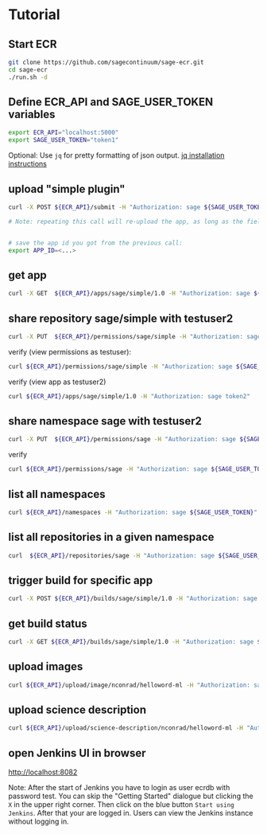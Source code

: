 # Tutorial

## Start ECR
```bash
git clone https://github.com/sagecontinuum/sage-ecr.git
cd sage-ecr
./run.sh -d
```

## Define ECR_API and SAGE_USER_TOKEN variables
```bash
export ECR_API="localhost:5000"
export SAGE_USER_TOKEN="token1"
```

Optional: Use `jq` for pretty formatting of json output. [jq installation instructions](https://stedolan.github.io/jq/download/)

## upload "simple plugin"
```bash
curl -X POST ${ECR_API}/submit -H "Authorization: sage ${SAGE_USER_TOKEN}" --data-binary  @./example_app.yaml | jq .

# Note: repeating this call will re-upload the app, as long as the field "frozen" is false


# save the app id you got from the previous call:
export APP_ID=<...>
```
## get app
```bash
curl -X GET  ${ECR_API}/apps/sage/simple/1.0 -H "Authorization: sage ${SAGE_USER_TOKEN}" | jq .
```


## share repository sage/simple with testuser2
```bash
curl -X PUT  ${ECR_API}/permissions/sage/simple -H "Authorization: sage ${SAGE_USER_TOKEN}" -d '{"operation":"add", "granteeType": "USER", "grantee": "testuser2", "permission":"WRITE"}' | jq .
```

verify (view permissions as testuser):
```bash
curl ${ECR_API}/permissions/sage/simple -H "Authorization: sage ${SAGE_USER_TOKEN}"  | jq .
```

verify (view app as testuser2)
```bash
curl ${ECR_API}/apps/sage/simple/1.0 -H "Authorization: sage token2"  | jq .
```

## share namespace sage with testuser2
```bash
curl -X PUT  ${ECR_API}/permissions/sage -H "Authorization: sage ${SAGE_USER_TOKEN}" -d '{"operation":"add", "granteeType": "USER", "grantee": "testuser2", "permission":"WRITE"}' | jq .
```

verify
```bash
curl ${ECR_API}/permissions/sage -H "Authorization: sage ${SAGE_USER_TOKEN}" | jq .
```

## list all namespaces

```bash
curl ${ECR_API}/namespaces -H "Authorization: sage ${SAGE_USER_TOKEN}" | jq .
```

## list all repositories in a given namespace

```bash
curl  ${ECR_API}/repositories/sage -H "Authorization: sage ${SAGE_USER_TOKEN}" | jq .
```


## trigger build for specific app
```bash
curl -X POST ${ECR_API}/builds/sage/simple/1.0 -H "Authorization: sage ${SAGE_USER_TOKEN}" | jq .
```

## get build status

```bash
curl -X GET ${ECR_API}/builds/sage/simple/1.0 -H "Authorization: sage ${SAGE_USER_TOKEN}" | jq .
```


## upload images

```bash
curl ${ECR_API}/upload/image/nconrad/helloword-ml -H "Authorization: sage ${SAGE_USER_TOKEN}" -F "files[]=@test-data/test-image.jpg" | jq .
```

## upload science description

```bash
curl ${ECR_API}/upload/science-description/nconrad/helloword-ml -H "Authorization: sage ${SAGE_USER_TOKEN}" -F "files[]=@test-data/my-science.md" | jq .
```

## open Jenkins UI in browser
[http://localhost:8082](http://localhost:8082)

Note: After the start of Jenkins you have to login as user ecrdb with password test. You can skip the "Getting Started" dialogue but clicking the `X` in the upper right corner. Then click on the blue button `Start using Jenkins`. After that your are logged in. Users can view the Jenkins instance without logging in.

